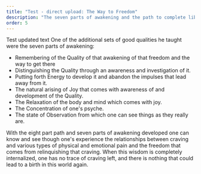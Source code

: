 ```yaml
---
title: "Test - direct upload: The Way to Freedom"
description: "The seven parts of awakening and the path to complete liberation from suffering"
order: 5
---
```


Test updated text
One of the additional sets of good qualities he taught were the seven parts of awakening:
- Remembering of the Quality of that awakening of that freedom and the way to get there  
- Distinguishing the Quality through an awareness and investigation of it.
- Putting forth Energy to develop it and abandon the impulses that lead away from it.
- The natural arising of Joy that comes with awareness of and development of the Quality.
- The Relaxation of the body and mind which comes with joy.
- The Concentration of one's psyche.
- The state of Observation from which one can see things as they really are.


With the eight part path and seven parts of awakening developed one can know and see though one's experience the relationships between craving and various types of physical and emotional pain and the freedom that comes from relinquishing that craving. When this wisdom is completely internalized, one has no trace of craving left, and there is nothing that could lead to a birth in this world again.

